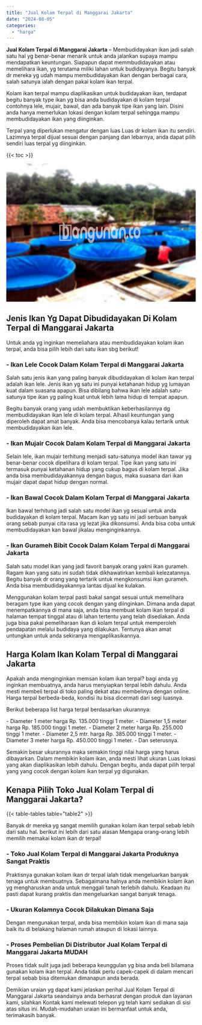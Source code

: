 ```yaml
---
title: "Jual Kolam Terpal di Manggarai Jakarta"
date: "2024-08-05"
categories: 
  - "harga"
---
```


**Jual Kolam Terpal di Manggarai Jakarta** – Membudidayakan ikan jadi salah satu hal yg benar-benar menarik untuk anda jalankan supaya mampu mendapatkan keuntungan. Siapapun dapat memmbudidayakan atau memelihara ikan, yg terutama miliki lahan untuk budidayanya. Begitu banyak dr mereka yg udah mampu membudidayakan ikan dengan berbagai cara, salah satunya ialah dengan pakai kolam ikan terpal.

Kolam ikan terpal mampu diaplikasikan untuk budidayakan ikan, terdapat begitu banyak type ikan yg bisa anda budidayakan di kolam terpal contohnya lele, mujair, bawal, dan ada banyak tipe ikan yang lain. Disini anda hanya memerlukan lokasi dengan kolam terpal sehingga mampu membudidayakan ikan yang diinginkan.

Terpal yang diperlukan mengatur dengan luas Luas dr kolam ikan itu sendiri. Lazimnya terpal dijual sesuai dengan panjang dan lebarnya, anda dapat pilih sendiri luas terpal yg diinginkan.

{{< toc >}}

![Jual Kolam Terpal di Manggarai Jakarta](/images/jual-kolam-terpal-37.png)

## Jenis Ikan Yg Dapat Dibudidayakan Di Kolam Terpal di Manggarai Jakarta

Untuk anda yg inginkan memeliahara atau membudidayakan kolam ikan terpal, anda bisa pilih lebih dari satu ikan sbg berikut!

### \- Ikan Lele Cocok Dalam Kolam Terpal di Manggarai Jakarta

Salah satu jenis ikan yang paling banyak dibudidayakan di kolam ikan terpal adalah ikan lele. Jenis ikan yg satu ini punyai ketahanan hidup yg lumayan kuat dalam suasana apapun. Bisa dibilang bahwa ikan lele adalah satu-satunya tipe ikan yg paling kuat untuk lebih lama hidup di tempat apapun.

Begitu banyak orang yang udah membuktikan keberhasilannya dg membudidayakan ikan lele di kolam terpal. Alhasil keuntungan yang diperoleh dapat amat banyak. Anda bisa mencobanya kalau tertarik untuk membudidayakan ikan lele.

### \- Ikan Mujair Cocok Dalam Kolam Terpal di Manggarai Jakarta

Selain lele, ikan mujair terhitung menjadi satu-satunya model ikan tawar yg benar-benar cocok dipelihara di kolam terpal. Tipe ikan yang satu ini termasuk punyai ketahanan hidup yang cukup bagus di kolam terpal. Jika anda bisa membudidayakannya dengan bagus, maka suasana dari ikan mujair dapat dapat hidup dengan normal.

### \- Ikan Bawal Cocok Dalam Kolam Terpal di Manggarai Jakarta

Ikan bawal terhitung jadi salah satu model ikan yg sesuai untuk anda budidayakan di kolam terpal. Macam ikan yg satu ini jadi serbuan banyak orang sebab punyai cita rasa yg lezat jika dikonsumsi. Anda bisa coba untuk membudidayakan kan bawal jikalau menginginkannya.

### \- Ikan Gurameh Bibit Cocok Dalam Kolam Terpal di Manggarai Jakarta

Salah satu model ikan yang jadi favorit banyak orang yakni ikan gurameh. Ragam ikan yang satu ini sudah tidak dikhawatirkan kembali kelezatannya. Begitu banyak dr orang yang tertarik untuk mengkonsumsi ikan gurameh. Anda bisa membudidayakannya lantas dijual ke kulakan.

Menggunakan kolam terpal pasti bakal sangat sesuai untuk memelihara beragam type ikan yang cocok dengan yang diinginkan. Dimana anda dapat menempatkannya di mana saja, anda bisa membuat kolam ikan terpal di halaman tempat tinggal atau di lahan tertentu yang telah disediakan. Anda juga bisa pakai pemeliharaan ikan di kolam terpal untuk memperoleh pendapatan melalui budidaya yang dilakukan. Tentunya akan amat untungkan untuk anda sekiranya mengaplikasikannya.

## Harga Kolam Ikan Kolam Terpal di Manggarai Jakarta

Apakah anda menginginkan memsan kolam ikan terpal? bagi anda yg inginkan membuatnya, anda harus menyiapkan terpal lebih dahulu. Anda mesti membeli terpal di toko paling dekat atau membelinya dengan online. Harga terpal berbeda-beda, kondisi itu bisa dicermati dari segi luasnya.

Berikut beberapa list harga terpal berdasarkan ukurannya:

\- Diameter 1 meter harga Rp. 135.000 tinggi 1 meter. - Diameter 1,5 meter harga Rp. 185.000 tinggi 1 meter. - Diameter 2 meter harga Rp. 255.000 tinggi 1 meter. - Diameter 2,5 mtr. harga Rp. 385.000 tinggi 1 meter. - Diameter 3 meter harga Rp. 450.000 tinggi 1 meter. - Dan seterusnya.

Semakin besar ukurannya maka semakin tinggi nilai harga yang harus dibayarkan. Dalam membikin kolam ikan, anda mesti lihat ukuran Luas lokasi yang akan diaplikasikan lebih dahulu. Dengan begitu, anda dapat pilih terpal yang yang cocok dengan kolam ikan terpal yg digunakan.

## Kenapa Pilih Toko Jual Kolam Terpal di Manggarai Jakarta?

{{< table-tables table="table2" >}}

Banyak dr mereka yg sangat memilih gunakan kolam ikan terpal sebab lebih dari satu hal. berikut ini lebih dari satu alasan Mengapa orang-orang lebih memilih memakai kolam ikan dr terpal!

### \- Toko Jual Kolam Terpal di Manggarai Jakarta Produknya Sangat Praktis

Praktisnya gunakan kolam ikan dr terpal ialah tidak mengeluarkan banyak tenaga untuk membuatnya. Sebagaimana halnya anda membikin kolam ikan yg mengharuskan anda untuk menggali tanah terlebih dahulu. Keadaan itu pasti dapat kurang praktis dan mengeluarkan sangat banyak tenaga.

### \- Ukuran Kolamnya Cocok Dilakukan Dimana Saja

Dengan mengunakan terpal, anda bisa membikin kolam ikan di mana saja baik itu di belakang halaman rumah ataupun di lokasi lainnya.

### \- Proses Pembelian Di Distributor Jual Kolam Terpal di Manggarai Jakarta MUDAH

Proses tidak sulit juga jadi beberapa keunggulan yg bisa anda beli bilamana gunakan kolam ikan terpal. Anda tidak perlu capek-capek di dalam mencari terpal sebab bisa ditemukan dimanapun anda berada.

Demikian uraian yg dapat kami jelaskan perihal Jual Kolam Terpal di Manggarai Jakarta seandainya anda berhasrat dengan produk dan layanan kami, silahkan Kontak kami melewati telepon yg telah kami sediakan di sisi atas situs ini. Mudah-mudahan uraian ini bermanfaat untuk anda, terimakasih banyak.

